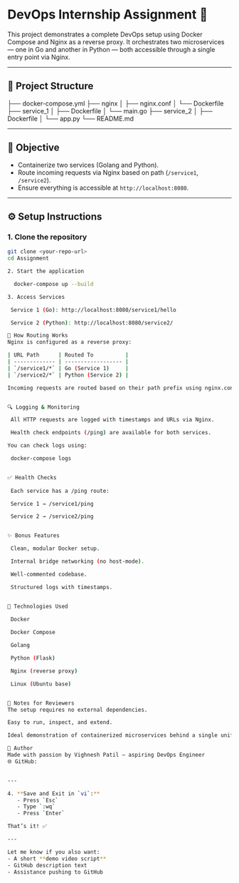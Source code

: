 # DevOps Internship Assignment 🚀

This project demonstrates a complete DevOps setup using Docker Compose and Nginx as a reverse proxy. It orchestrates two microservices — one in Go and another in Python — both accessible through a single entry point via Nginx.

---

## 🧱 Project Structure

├── docker-compose.yml
├── nginx
│ ├── nginx.conf
│ └── Dockerfile
├── service_1
│ ├── Dockerfile
│ └── main.go
├── service_2
│ ├── Dockerfile
│ └── app.py
└── README.md


---

## 🎯 Objective

- Containerize two services (Golang and Python).
- Route incoming requests via Nginx based on path (`/service1`, `/service2`).
- Ensure everything is accessible at `http://localhost:8080`.

---

## ⚙️ Setup Instructions

### 1. Clone the repository

```bash
git clone <your-repo-url>
cd Assignment

2. Start the application

  docker-compose up --build

3. Access Services

 Service 1 (Go): http://localhost:8080/service1/hello

 Service 2 (Python): http://localhost:8080/service2/

🔁 How Routing Works
Nginx is configured as a reverse proxy:

| URL Path      | Routed To          |
| ------------- | ------------------ |
| `/service1/*` | Go (Service 1)     |
| `/service2/*` | Python (Service 2) |

Incoming requests are routed based on their path prefix using nginx.conf.


🔍 Logging & Monitoring

 All HTTP requests are logged with timestamps and URLs via Nginx.

 Health check endpoints (/ping) are available for both services.

You can check logs using:

 docker-compose logs


✅ Health Checks
 
 Each service has a /ping route:

 Service 1 → /service1/ping

 Service 2 → /service2/ping


✨ Bonus Features

 Clean, modular Docker setup.

 Internal bridge networking (no host-mode).

 Well-commented codebase.

 Structured logs with timestamps.


🧠 Technologies Used
 
 Docker

 Docker Compose

 Golang

 Python (Flask)

 Nginx (reverse proxy)

 Linux (Ubuntu base)


📌 Notes for Reviewers
The setup requires no external dependencies.

Easy to run, inspect, and extend.

Ideal demonstration of containerized microservices behind a single unified entry point.

🤝 Author
Made with passion by Vighnesh Patil — aspiring DevOps Engineer
🌐 GitHub: 


---

4. **Save and Exit in `vi`:**
   - Press `Esc`
   - Type `:wq`
   - Press `Enter`

That’s it! ✅

---

Let me know if you also want:
- A short **demo video script**
- GitHub description text
- Assistance pushing to GitHub

